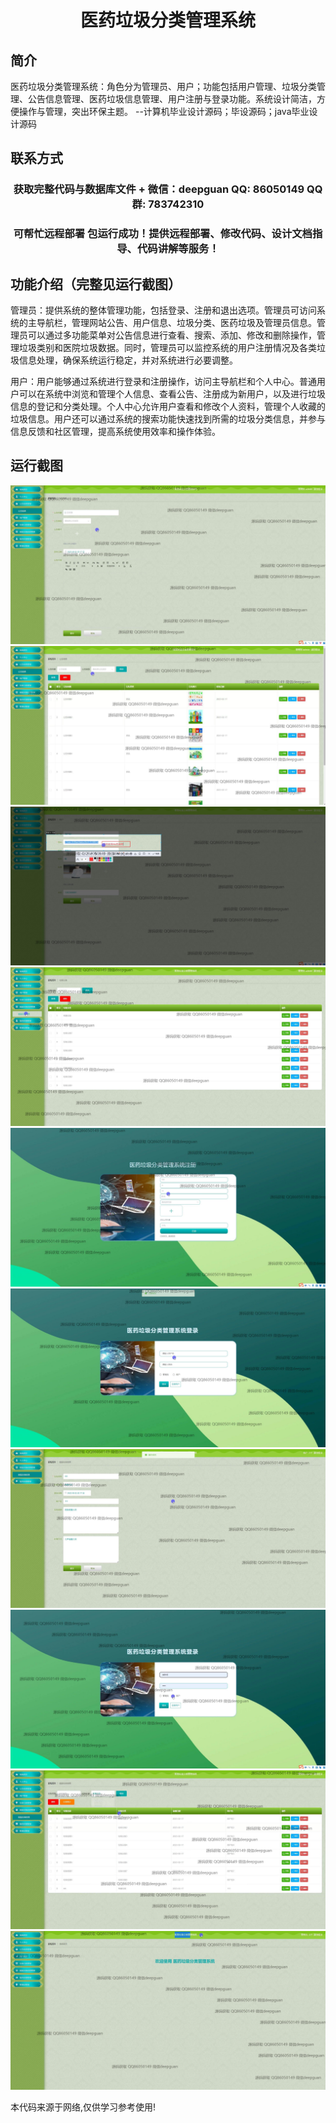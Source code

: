 <p><h1 align="center">医药垃圾分类管理系统</h1></p>

## 简介
医药垃圾分类管理系统：角色分为管理员、用户；功能包括用户管理、垃圾分类管理、公告信息管理、医药垃圾信息管理、用户注册与登录功能。系统设计简洁，方便操作与管理，突出环保主题。    --计算机毕业设计源码；毕设源码；java毕业设计源码


## 联系方式
<p><h3 align="center">获取完整代码与数据库文件 + 微信：deepguan QQ: 86050149 QQ群: 783742310</h3></p>
<p><h3 align="center">可帮忙远程部署 包运行成功！提供远程部署、修改代码、设计文档指导、代码讲解等服务！</h3></p>

## 功能介绍（完整见运行截图）
管理员：提供系统的整体管理功能，包括登录、注册和退出选项。管理员可访问系统的主导航栏，管理网站公告、用户信息、垃圾分类、医药垃圾及管理员信息。管理员可以通过多功能菜单对公告信息进行查看、搜索、添加、修改和删除操作，管理垃圾类别和医院垃圾数据。同时，管理员可以监控系统的用户注册情况及各类垃圾信息处理，确保系统运行稳定，并对系统进行必要调整。

用户：用户能够通过系统进行登录和注册操作，访问主导航栏和个人中心。普通用户可以在系统中浏览和管理个人信息、查看公告、注册成为新用户，以及进行垃圾信息的登记和分类处理。个人中心允许用户查看和修改个人资料，管理个人收藏的垃圾信息。用户还可以通过系统的搜索功能快速找到所需的垃圾分类信息，并参与信息反馈和社区管理，提高系统使用效率和操作体验。


## 运行截图
![](img/001.jpg)
![](img/002.jpg)
![](img/003.jpg)
![](img/004.jpg)
![](img/005.jpg)
![](img/006.jpg)
![](img/007.jpg)
![](img/008.jpg)
![](img/009.jpg)
![](img/010.jpg)

<p>本代码来源于网络,仅供学习参考使用!</p>
